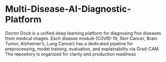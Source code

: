 # Multi-Disease-AI-Diagnostic-Platform
Doctor Dock is a unified deep learning platform for diagnosing five diseases from medical images. Each disease module (COVID-19, Skin Cancer, Brain Tumor, Alzheimer’s, Lung Cancer) has a dedicated pipeline for preprocessing, model training, evaluation, and explainability via Grad-CAM. The repository is organized for clarity and production readiness
